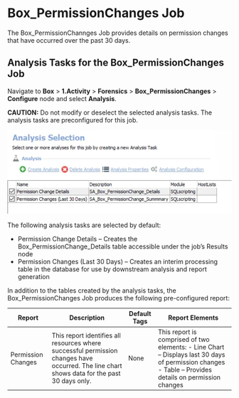 # Box_PermissionChanges Job

The Box_PermissionChannges Job provides details on permission changes that have occurred over the
past 30 days.

## Analysis Tasks for the Box_PermissionChanges Job

Navigate to **Box** > **1.Activity** > **Forensics** > **Box_PermissionChanges** > **Configure**
node and select **Analysis**.

**CAUTION:** Do not modify or deselect the selected analysis tasks. The analysis tasks are
preconfigured for this job.

![Analysis Tasks for the Box_PermissionChanges Job](../../../../../../../static/img/product_docs/accessanalyzer/solutions/box/activity/forensics/permissionchangesanalysis.webp)

The following analysis tasks are selected by default:

- Permission Change Details – Creates the Box_PermissionChange_Details table accessible under the
  job’s Results node
- Permission Changes (Last 30 Days) – Creates an interim processing table in the database for use by
  downstream analysis and report generation

In addition to the tables created by the analysis tasks, the Box_PermissionChanges Job produces the
following pre-configured report:

| Report             | Description                                                                                                                                  | Default Tags | Report Elements                                                                                                                                       |
| ------------------ | -------------------------------------------------------------------------------------------------------------------------------------------- | ------------ | ----------------------------------------------------------------------------------------------------------------------------------------------------- |
| Permission Changes | This report identifies all resources where successful permission changes have occurred. The line chart shows data for the past 30 days only. | None         | This report is comprised of two elements: - Line Chart – Displays last 30 days of permission changes - Table – Provides details on permission changes |
